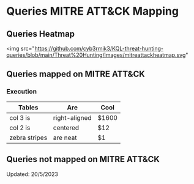 # Queries MITRE ATT&CK Mapping

## Queries Heatmap

<img src="https://github.com/cyb3rmik3/KQL-threat-hunting-queries/blob/main/Threat%20Hunting/images/mitreattackheatmap.svg"

## Queries mapped on MITRE ATT&CK

### Execution

| Tables        | Are           | Cool  |
|---------------|---------------|-------|
| col 3 is      | right-aligned | $1600 |
| col 2 is      | centered      |   $12 |
| zebra stripes | are neat      |    $1 |

## Queries not mapped on MITRE ATT&CK

Updated: 20/5/2023
